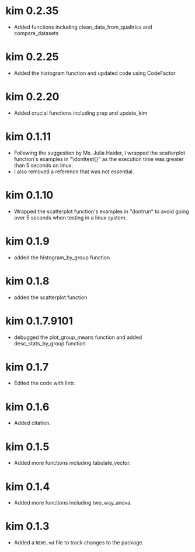 # kim 0.2.35
* Added functions including clean_data_from_qualtrics and compare_datasets

# kim 0.2.25
* Added the histogram function and updated code using CodeFactor

# kim 0.2.20
* Added crucial functions including prep and update_kim

# kim 0.1.11
* Following the suggestion by Ms. Julia Haider, I wrapped the scatterplot
function's examples in "\donttest{}" as the execution time was greater 
than 5 seconds on linux.
* I also removed a reference that was not essential.

# kim 0.1.10
* Wrapped the scatterplot function's examples in "dontrun" to avoid going over
5 seconds when testing in a linux system.

# kim 0.1.9
* added the histogram_by_group function

# kim 0.1.8
* added the scatterplot function

# kim 0.1.7.9101
* debugged the plot_group_means function and added 
desc_stats_by_group function

# kim 0.1.7
* Edited the code with lintr.

# kim 0.1.6
* Added citation.

# kim 0.1.5
* Added more functions including tabulate_vector.

# kim 0.1.4
* Added more functions including two_way_anova.

# kim 0.1.3
* Added a `NEWS.md` file to track changes to the package.
